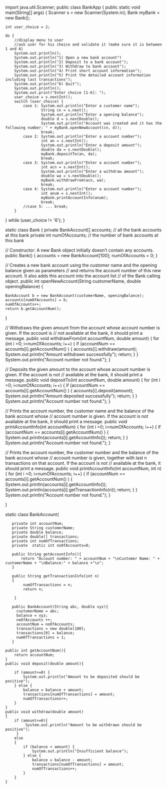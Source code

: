 import java.util.Scanner;
public class BankApp {
public static void main(String[] args) {
    Scanner s = new Scanner(System.in);
    Bank myBank = new Bank();

    int user_choice = 2;

    do {
        //display menu to user
        //ask user for his choice and validate it (make sure it is between 1 and 6)
        System.out.println();
        System.out.println("1) Open a new bank account")
        System.out.println("2) Deposit to a bank account");
        System.out.println("3) Withdraw to bank account");
        System.out.println("4) Print short account information");
        System.out.println("5) Print the detailed account information including last transactions");
        System.out.println("6) Quit");
        System.out.println();
        System.out.print("Enter choice [1-6]: ");
        user_choice = s.nextInt();
        switch (user_choice) {
            case 1: System.out.println("Enter a customer name");
                    String cn = s.next();
                    System.out.println("Enter a opening balance");
                    double d = s.nextDouble();
                    System.out.println("Account was created and it has the following number: " + myBank.openNewAccount(cn, d));
                    break;
            case 2: System.out.println("Enter a account number");
                    int an = s.nextInt();
                    System.out.println("Enter a deposit amount");
                    double da = s.nextDouble();
                    myBank.depositTo(an, da);
                    break;
            case 3: System.out.println("Enter a account number");
                    int acn = s.nextInt();
                    System.out.println("Enter a withdraw amount");
                    double wa = s.nextDouble();
                    myBank.withdrawFrom(acn, wa);
                    break;
            case 4: System.out.println("Enter a account number");
                    int anum = s.nextInt();
                    myBank.printAccountInfo(anum);
                    break;
            //case 5: ... break;
        }
}
while (user_choice != '6');
}

static class Bank {
private BankAccount[] accounts;     // all the bank accounts at this bank
private int numOfAccounts;      // the number of bank accounts at this bank

// Constructor: A new Bank object initially doesn’t contain any accounts.
public Bank() {
    accounts = new BankAccount[100];
    numOfAccounts = 0;
    }

// Creates a new bank account using the customer name and the opening balance given as parameters
// and returns the account number of this new account. It also adds this account into the account list
// of the Bank calling object.
public int openNewAccount(String customerName, double openingBalance) {

    BankAccount b = new BankAccount(customerName, openingBalance);
    accounts[numOfAccounts] = b;
    numOfAccounts++;
    return b.getAccountNum();
}

// Withdraws the given amount from the account whose account number is given. If the account is
// not available at the bank, it should print a message.
public void withdrawFrom(int accountNum, double amount) {
    for (int i =0; i<numOfAccounts; i++) {
        if (accountNum == accounts[i].getAccountNum()  ) {
            accounts[i].withdraw(amount);
            System.out.println("Amount withdrawn successfully");
            return;
        }
    }
    System.out.println("Account number not found.");
    }

// Deposits the given amount to the account whose account number is given. If the account is not
// available at the bank, it should print a message.
public void depositTo(int accountNum, double amount) {
    for (int i =0; i<numOfAccounts; i++) {
        if (accountNum == accounts[i].getAccountNum()  ) {
            accounts[i].deposit(amount);
            System.out.println("Amount deposited successfully");
            return;
        }
    }
    System.out.println("Account number not found.");
}

// Prints the account number, the customer name and the balance of the bank account whose
// account number is given. If the account is not available at the bank, it should print a message.
public void printAccountInfo(int accountNum) {
    for (int i =0; i<numOfAccounts; i++) {
                if (accountNum == accounts[i].getAccountNum()  ) {
                    System.out.println(accounts[i].getAccountInfo());
                    return;
                }
            }
    System.out.println("Account number not found.");
}

// Prints the account number, the customer number and the balance of the bank account whose
// account number is given, together with last n transactions on that account. If the account is not
// available at the bank, it should print a message.
public void printAccountInfo(int accountNum, int n) {
    for (int i =0; i<numOfAccounts; i++) {
                        if (accountNum == accounts[i].getAccountNum()  ) {
                            System.out.println(accounts[i].getAccountInfo());
                            System.out.println(accounts[i].getTransactionInfo(n));
                            return;
                        }
                    }
    System.out.println("Account number not found.");
    }

}





  static class BankAccount{

       private int accountNum;
       private String customerName;
       private double balance;
       private double[] transactions;
       private int numOfTransactions;
       private  static int noOfAccounts=0;

       public String getAccountInfo(){
           return "Account number: " + accountNum + "\nCustomer Name: " + customerName + "\nBalance:" + balance +"\n";
       }

       public String getTransactionInfo(int n)
       {
            numOfTransactions = n;
            return n;

        }

       public BankAccount(String abc, double xyz){
         customerName = abc;
         balance = xyz;
         noOfAccounts ++;
         accountNum = noOfAccounts;
         transactions = new double[100];
         transactions[0] = balance;
         numOfTransactions = 1;
       }

    public int getAccountNum(){
        return accountNum;
    }
    public void deposit(double amount){

        if (amount<=0) {
            System.out.println("Amount to be deposited should be positive");
        } else {
            balance = balance + amount;
            transactions[numOfTransactions] = amount;
            numOfTransactions++;
        }
    }
    public void withdraw(double amount)
    {
        if (amount<=0){
             System.out.println("Amount to be withdrawn should be positive");
         }
        else
        {
            if (balance < amount) {
                System.out.println("Insufficient balance");
            } else {
                balance = balance - amount;
                transactions[numOfTransactions] = amount;
                numOfTransactions++;
            }
        }
    }
